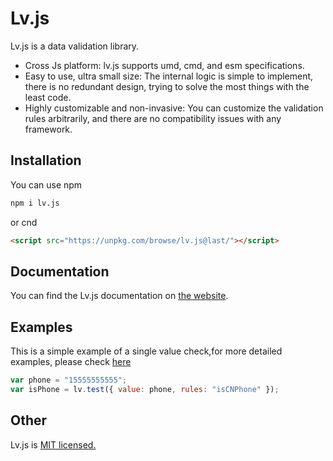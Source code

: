 # <a>Lv.js</a>

Lv.js is a data validation library.

- Cross Js platform: lv.js supports umd, cmd, and esm specifications.
- Easy to use, ultra small size: The internal logic is simple to implement, there is no redundant design, trying to solve the most things with the least code.
- Highly customizable and non-invasive: You can customize the validation rules arbitrarily, and there are no compatibility issues with any framework.

## Installation

You can use npm

```bash
npm i lv.js
```

or cnd

```html
<script src="https://unpkg.com/browse/lv.js@last/"></script>
```

## Documentation

You can find the Lv.js documentation on [the website](https://lv.js.org).

## Examples

This is a simple example of a single value check,for more detailed examples, please check [here](https://lv.js.org/#/basics/quickstart)

```js
var phone = "15555555555";
var isPhone = lv.test({ value: phone, rules: "isCNPhone" });
```

## Other

Lv.js is [MIT licensed.](/LICENSE)
